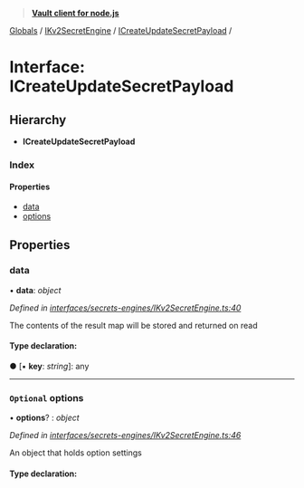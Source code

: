 > **[Vault client for node.js](../README.md)**

[Globals](../globals.md) / [IKv2SecretEngine](../modules/ikv2secretengine.md) / [ICreateUpdateSecretPayload](ikv2secretengine.icreateupdatesecretpayload.md) /

# Interface: ICreateUpdateSecretPayload

## Hierarchy

* **ICreateUpdateSecretPayload**

### Index

#### Properties

* [data](ikv2secretengine.icreateupdatesecretpayload.md#data)
* [options](ikv2secretengine.icreateupdatesecretpayload.md#optional-options)

## Properties

###  data

• **data**: *object*

*Defined in [interfaces/secrets-engines/IKv2SecretEngine.ts:40](https://github.com/theogravity/vault-tacular/blob/f2b3676/src/interfaces/secrets-engines/IKv2SecretEngine.ts#L40)*

The contents of the result map will be stored and returned on read

#### Type declaration:

● \[▪ **key**: *string*\]: any

___

### `Optional` options

• **options**? : *object*

*Defined in [interfaces/secrets-engines/IKv2SecretEngine.ts:46](https://github.com/theogravity/vault-tacular/blob/f2b3676/src/interfaces/secrets-engines/IKv2SecretEngine.ts#L46)*

An object that holds option settings

#### Type declaration: